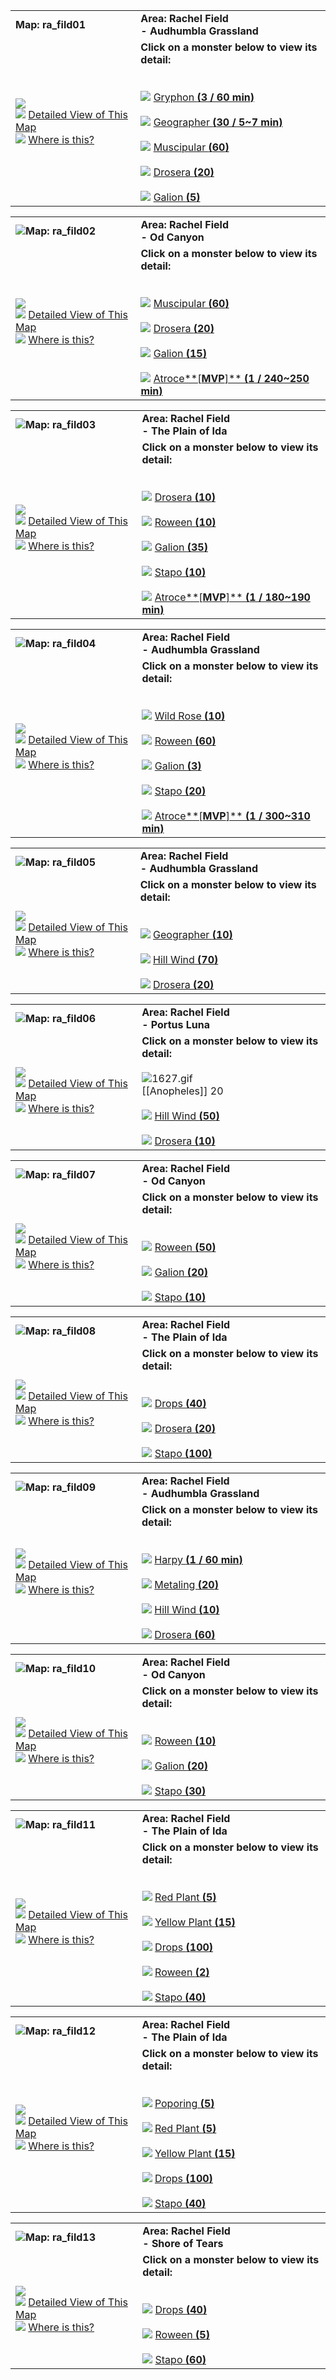 |                                                                                                                                                                                                                                                                                                                                                               |                                                                                                                                                                                                                                                                                                                                                                                                                                                                                                                                                                                                                                                                                                                                                                                   |
| ------------------------------------------------------------------------------------------------------------------------------------------------------------------------------------------------------------------------------------------------------------------------------------------------------------------------------------------------------------- | --------------------------------------------------------------------------------------------------------------------------------------------------------------------------------------------------------------------------------------------------------------------------------------------------------------------------------------------------------------------------------------------------------------------------------------------------------------------------------------------------------------------------------------------------------------------------------------------------------------------------------------------------------------------------------------------------------------------------------------------------------------------------------- |
| **Map: ra_fild01**                                                                                                                                                                                                                                                                                                                                            | **Area: Rachel Field  <br>- Audhumbla Grassland**                                                                                                                                                                                                                                                                                                                                                                                                                                                                                                                                                                                                                                                                                                                                 |
| ![](https://file5s.ratemyserver.net/maps/ra_fild01.gif)  <br>![](https://ratemyserver.net/images/bu2.gif) [Detailed View of This Map](https://ratemyserver.net/index.php?page=npc_shop_warp&map=ra_fild01&re_mob=0)  <br>![](https://ratemyserver.net/images/bu2.gif) [Where is this?](https://ratemyserver.net/worldmap.php?selected_map=ra_fild01&re_mob=0) | **Click on a monster below to view its detail:**  <br>  <br><br>![](https://ratemyserver.net/images/bu2.gif) [Gryphon **(**3 / 60 min**)**](https://ratemyserver.net/index.php?page=mob_db&mob_id=1259)<br><br>![](https://ratemyserver.net/images/bu2.gif) [Geographer **(**30 / 5~7 min**)**](https://ratemyserver.net/index.php?page=mob_db&mob_id=1368)<br><br>![](https://ratemyserver.net/images/bu2.gif) [Muscipular **(**60**)**](https://ratemyserver.net/index.php?page=mob_db&mob_id=1780)<br><br>![](https://ratemyserver.net/images/bu2.gif) [Drosera **(**20**)**](https://ratemyserver.net/index.php?page=mob_db&mob_id=1781)<br><br>![](https://ratemyserver.net/images/bu2.gif) [Galion **(**5**)**](https://ratemyserver.net/index.php?page=mob_db&mob_id=1783) |

  

|   |   |
|---|---|
|![](https://ratemyserver.net/images/circle.gif)**Map: ra_fild02**|**Area: Rachel Field  <br>- Od Canyon**|
|![](https://file5s.ratemyserver.net/maps/ra_fild02.gif)  <br>![](https://ratemyserver.net/images/bu2.gif) [Detailed View of This Map](https://ratemyserver.net/index.php?page=npc_shop_warp&map=ra_fild02&re_mob=0)  <br>![](https://ratemyserver.net/images/bu2.gif) [Where is this?](https://ratemyserver.net/worldmap.php?selected_map=ra_fild02&re_mob=0)|**Click on a monster below to view its detail:**  <br>  <br><br>![](https://ratemyserver.net/images/bu2.gif) [Muscipular **(**60**)**](https://ratemyserver.net/index.php?page=mob_db&mob_id=1780)<br><br>![](https://ratemyserver.net/images/bu2.gif) [Drosera **(**20**)**](https://ratemyserver.net/index.php?page=mob_db&mob_id=1781)<br><br>![](https://ratemyserver.net/images/bu2.gif) [Galion **(**15**)**](https://ratemyserver.net/index.php?page=mob_db&mob_id=1783)<br><br>![](https://ratemyserver.net/images/bu2.gif) [Atroce**[**MVP**]** **(**1 / 240~250 min**)**](https://ratemyserver.net/index.php?page=mob_db&mob_id=1785)|

  

|   |   |
|---|---|
|![](https://ratemyserver.net/images/circle.gif)**Map: ra_fild03**|**Area: Rachel Field  <br>- The Plain of Ida**|
|![](https://file5s.ratemyserver.net/maps/ra_fild03.gif)  <br>![](https://ratemyserver.net/images/bu2.gif) [Detailed View of This Map](https://ratemyserver.net/index.php?page=npc_shop_warp&map=ra_fild03&re_mob=0)  <br>![](https://ratemyserver.net/images/bu2.gif) [Where is this?](https://ratemyserver.net/worldmap.php?selected_map=ra_fild03&re_mob=0)|**Click on a monster below to view its detail:**  <br>  <br><br>![](https://ratemyserver.net/images/bu2.gif) [Drosera **(**10**)**](https://ratemyserver.net/index.php?page=mob_db&mob_id=1781)<br><br>![](https://ratemyserver.net/images/bu2.gif) [Roween **(**10**)**](https://ratemyserver.net/index.php?page=mob_db&mob_id=1782)<br><br>![](https://ratemyserver.net/images/bu2.gif) [Galion **(**35**)**](https://ratemyserver.net/index.php?page=mob_db&mob_id=1783)<br><br>![](https://ratemyserver.net/images/bu2.gif) [Stapo **(**10**)**](https://ratemyserver.net/index.php?page=mob_db&mob_id=1784)<br><br>![](https://ratemyserver.net/images/bu2.gif) [Atroce**[**MVP**]** **(**1 / 180~190 min**)**](https://ratemyserver.net/index.php?page=mob_db&mob_id=1785)|

  

|   |   |
|---|---|
|![](https://ratemyserver.net/images/circle.gif)**Map: ra_fild04**|**Area: Rachel Field  <br>- Audhumbla Grassland**|
|![](https://file5s.ratemyserver.net/maps/ra_fild04.gif)  <br>![](https://ratemyserver.net/images/bu2.gif) [Detailed View of This Map](https://ratemyserver.net/index.php?page=npc_shop_warp&map=ra_fild04&re_mob=0)  <br>![](https://ratemyserver.net/images/bu2.gif) [Where is this?](https://ratemyserver.net/worldmap.php?selected_map=ra_fild04&re_mob=0)|**Click on a monster below to view its detail:**  <br>  <br><br>![](https://ratemyserver.net/images/bu2.gif) [Wild Rose **(**10**)**](https://ratemyserver.net/index.php?page=mob_db&mob_id=1261)<br><br>![](https://ratemyserver.net/images/bu2.gif) [Roween **(**60**)**](https://ratemyserver.net/index.php?page=mob_db&mob_id=1782)<br><br>![](https://ratemyserver.net/images/bu2.gif) [Galion **(**3**)**](https://ratemyserver.net/index.php?page=mob_db&mob_id=1783)<br><br>![](https://ratemyserver.net/images/bu2.gif) [Stapo **(**20**)**](https://ratemyserver.net/index.php?page=mob_db&mob_id=1784)<br><br>![](https://ratemyserver.net/images/bu2.gif) [Atroce**[**MVP**]** **(**1 / 300~310 min**)**](https://ratemyserver.net/index.php?page=mob_db&mob_id=1785)|

  

|   |   |
|---|---|
|![](https://ratemyserver.net/images/circle.gif)**Map: ra_fild05**|**Area: Rachel Field  <br>- Audhumbla Grassland**|
|![](https://file5s.ratemyserver.net/maps/ra_fild05.gif)  <br>![](https://ratemyserver.net/images/bu2.gif) [Detailed View of This Map](https://ratemyserver.net/index.php?page=npc_shop_warp&map=ra_fild05&re_mob=0)  <br>![](https://ratemyserver.net/images/bu2.gif) [Where is this?](https://ratemyserver.net/worldmap.php?selected_map=ra_fild05&re_mob=0)|**Click on a monster below to view its detail:**  <br>  <br><br>![](https://ratemyserver.net/images/bu2.gif) [Geographer **(**10**)**](https://ratemyserver.net/index.php?page=mob_db&mob_id=1368)<br><br>![](https://ratemyserver.net/images/bu2.gif) [Hill Wind **(**70**)**](https://ratemyserver.net/index.php?page=mob_db&mob_id=1680)<br><br>![](https://ratemyserver.net/images/bu2.gif) [Drosera **(**20**)**](https://ratemyserver.net/index.php?page=mob_db&mob_id=1781)|

  

|                                                                                                                                                                                                                                                                                                                                                               |                                                                                                                                                                                                                                                                                                                                                                                                                            |
| ------------------------------------------------------------------------------------------------------------------------------------------------------------------------------------------------------------------------------------------------------------------------------------------------------------------------------------------------------------- | -------------------------------------------------------------------------------------------------------------------------------------------------------------------------------------------------------------------------------------------------------------------------------------------------------------------------------------------------------------------------------------------------------------------------- |
| ![](https://ratemyserver.net/images/circle.gif)**Map: ra_fild06**                                                                                                                                                                                                                                                                                             | **Area: Rachel Field  <br>- Portus Luna**                                                                                                                                                                                                                                                                                                                                                                                  |
| ![](https://file5s.ratemyserver.net/maps/ra_fild06.gif)  <br>![](https://ratemyserver.net/images/bu2.gif) [Detailed View of This Map](https://ratemyserver.net/index.php?page=npc_shop_warp&map=ra_fild06&re_mob=0)  <br>![](https://ratemyserver.net/images/bu2.gif) [Where is this?](https://ratemyserver.net/worldmap.php?selected_map=ra_fild06&re_mob=0) | **Click on a monster below to view its detail:**  <br>  <br>![1627.gif](https://file5s.ratemyserver.net/mobs/1627.gif)<br>[[Anopheles]] 20<br><br>![](https://ratemyserver.net/images/bu2.gif) [Hill Wind **(**50**)**](https://ratemyserver.net/index.php?page=mob_db&mob_id=1680)<br><br>![](https://ratemyserver.net/images/bu2.gif) [Drosera **(**10**)**](https://ratemyserver.net/index.php?page=mob_db&mob_id=1781) |

  

|   |   |
|---|---|
|![](https://ratemyserver.net/images/circle.gif)**Map: ra_fild07**|**Area: Rachel Field  <br>- Od Canyon**|
|![](https://file5s.ratemyserver.net/maps/ra_fild07.gif)  <br>![](https://ratemyserver.net/images/bu2.gif) [Detailed View of This Map](https://ratemyserver.net/index.php?page=npc_shop_warp&map=ra_fild07&re_mob=0)  <br>![](https://ratemyserver.net/images/bu2.gif) [Where is this?](https://ratemyserver.net/worldmap.php?selected_map=ra_fild07&re_mob=0)|**Click on a monster below to view its detail:**  <br>  <br><br>![](https://ratemyserver.net/images/bu2.gif) [Roween **(**50**)**](https://ratemyserver.net/index.php?page=mob_db&mob_id=1782)<br><br>![](https://ratemyserver.net/images/bu2.gif) [Galion **(**20**)**](https://ratemyserver.net/index.php?page=mob_db&mob_id=1783)<br><br>![](https://ratemyserver.net/images/bu2.gif) [Stapo **(**10**)**](https://ratemyserver.net/index.php?page=mob_db&mob_id=1784)|

  

|   |   |
|---|---|
|![](https://ratemyserver.net/images/circle.gif)**Map: ra_fild08**|**Area: Rachel Field  <br>- The Plain of Ida**|
|![](https://file5s.ratemyserver.net/maps/ra_fild08.gif)  <br>![](https://ratemyserver.net/images/bu2.gif) [Detailed View of This Map](https://ratemyserver.net/index.php?page=npc_shop_warp&map=ra_fild08&re_mob=0)  <br>![](https://ratemyserver.net/images/bu2.gif) [Where is this?](https://ratemyserver.net/worldmap.php?selected_map=ra_fild08&re_mob=0)|**Click on a monster below to view its detail:**  <br>  <br><br>![](https://ratemyserver.net/images/bu2.gif) [Drops **(**40**)**](https://ratemyserver.net/index.php?page=mob_db&mob_id=1113)<br><br>![](https://ratemyserver.net/images/bu2.gif) [Drosera **(**20**)**](https://ratemyserver.net/index.php?page=mob_db&mob_id=1781)<br><br>![](https://ratemyserver.net/images/bu2.gif) [Stapo **(**100**)**](https://ratemyserver.net/index.php?page=mob_db&mob_id=1784)|

  

|   |   |
|---|---|
|![](https://ratemyserver.net/images/circle.gif)**Map: ra_fild09**|**Area: Rachel Field  <br>- Audhumbla Grassland**|
|![](https://file5s.ratemyserver.net/maps/ra_fild09.gif)  <br>![](https://ratemyserver.net/images/bu2.gif) [Detailed View of This Map](https://ratemyserver.net/index.php?page=npc_shop_warp&map=ra_fild09&re_mob=0)  <br>![](https://ratemyserver.net/images/bu2.gif) [Where is this?](https://ratemyserver.net/worldmap.php?selected_map=ra_fild09&re_mob=0)|**Click on a monster below to view its detail:**  <br>  <br><br>![](https://ratemyserver.net/images/bu2.gif) [Harpy **(**1 / 60 min**)**](https://ratemyserver.net/index.php?page=mob_db&mob_id=1376)<br><br>![](https://ratemyserver.net/images/bu2.gif) [Metaling **(**20**)**](https://ratemyserver.net/index.php?page=mob_db&mob_id=1613)<br><br>![](https://ratemyserver.net/images/bu2.gif) [Hill Wind **(**10**)**](https://ratemyserver.net/index.php?page=mob_db&mob_id=1680)<br><br>![](https://ratemyserver.net/images/bu2.gif) [Drosera **(**60**)**](https://ratemyserver.net/index.php?page=mob_db&mob_id=1781)|

  

|   |   |
|---|---|
|![](https://ratemyserver.net/images/circle.gif)**Map: ra_fild10**|**Area: Rachel Field  <br>- Od Canyon**|
|![](https://file5s.ratemyserver.net/maps/ra_fild10.gif)  <br>![](https://ratemyserver.net/images/bu2.gif) [Detailed View of This Map](https://ratemyserver.net/index.php?page=npc_shop_warp&map=ra_fild10&re_mob=0)  <br>![](https://ratemyserver.net/images/bu2.gif) [Where is this?](https://ratemyserver.net/worldmap.php?selected_map=ra_fild10&re_mob=0)|**Click on a monster below to view its detail:**  <br>  <br><br>![](https://ratemyserver.net/images/bu2.gif) [Roween **(**10**)**](https://ratemyserver.net/index.php?page=mob_db&mob_id=1782)<br><br>![](https://ratemyserver.net/images/bu2.gif) [Galion **(**20**)**](https://ratemyserver.net/index.php?page=mob_db&mob_id=1783)<br><br>![](https://ratemyserver.net/images/bu2.gif) [Stapo **(**30**)**](https://ratemyserver.net/index.php?page=mob_db&mob_id=1784)|

  

|   |   |
|---|---|
|![](https://ratemyserver.net/images/circle.gif)**Map: ra_fild11**|**Area: Rachel Field  <br>- The Plain of Ida**|
|![](https://file5s.ratemyserver.net/maps/ra_fild11.gif)  <br>![](https://ratemyserver.net/images/bu2.gif) [Detailed View of This Map](https://ratemyserver.net/index.php?page=npc_shop_warp&map=ra_fild11&re_mob=0)  <br>![](https://ratemyserver.net/images/bu2.gif) [Where is this?](https://ratemyserver.net/worldmap.php?selected_map=ra_fild11&re_mob=0)|**Click on a monster below to view its detail:**  <br>  <br><br>![](https://ratemyserver.net/images/bu2.gif) [Red Plant **(**5**)**](https://ratemyserver.net/index.php?page=mob_db&mob_id=1078)<br><br>![](https://ratemyserver.net/images/bu2.gif) [Yellow Plant **(**15**)**](https://ratemyserver.net/index.php?page=mob_db&mob_id=1081)<br><br>![](https://ratemyserver.net/images/bu2.gif) [Drops **(**100**)**](https://ratemyserver.net/index.php?page=mob_db&mob_id=1113)<br><br>![](https://ratemyserver.net/images/bu2.gif) [Roween **(**2**)**](https://ratemyserver.net/index.php?page=mob_db&mob_id=1782)<br><br>![](https://ratemyserver.net/images/bu2.gif) [Stapo **(**40**)**](https://ratemyserver.net/index.php?page=mob_db&mob_id=1784)|

  

|   |   |
|---|---|
|![](https://ratemyserver.net/images/circle.gif)**Map: ra_fild12**|**Area: Rachel Field  <br>- The Plain of Ida**|
|![](https://file5s.ratemyserver.net/maps/ra_fild12.gif)  <br>![](https://ratemyserver.net/images/bu2.gif) [Detailed View of This Map](https://ratemyserver.net/index.php?page=npc_shop_warp&map=ra_fild12&re_mob=0)  <br>![](https://ratemyserver.net/images/bu2.gif) [Where is this?](https://ratemyserver.net/worldmap.php?selected_map=ra_fild12&re_mob=0)|**Click on a monster below to view its detail:**  <br>  <br><br>![](https://ratemyserver.net/images/bu2.gif) [Poporing **(**5**)**](https://ratemyserver.net/index.php?page=mob_db&mob_id=1031)<br><br>![](https://ratemyserver.net/images/bu2.gif) [Red Plant **(**5**)**](https://ratemyserver.net/index.php?page=mob_db&mob_id=1078)<br><br>![](https://ratemyserver.net/images/bu2.gif) [Yellow Plant **(**15**)**](https://ratemyserver.net/index.php?page=mob_db&mob_id=1081)<br><br>![](https://ratemyserver.net/images/bu2.gif) [Drops **(**100**)**](https://ratemyserver.net/index.php?page=mob_db&mob_id=1113)<br><br>![](https://ratemyserver.net/images/bu2.gif) [Stapo **(**40**)**](https://ratemyserver.net/index.php?page=mob_db&mob_id=1784)|

  

|   |   |
|---|---|
|![](https://ratemyserver.net/images/circle.gif)**Map: ra_fild13**|**Area: Rachel Field  <br>- Shore of Tears**|
|![](https://file5s.ratemyserver.net/maps/ra_fild13.gif)  <br>![](https://ratemyserver.net/images/bu2.gif) [Detailed View of This Map](https://ratemyserver.net/index.php?page=npc_shop_warp&map=ra_fild13&re_mob=0)  <br>![](https://ratemyserver.net/images/bu2.gif) [Where is this?](https://ratemyserver.net/worldmap.php?selected_map=ra_fild13&re_mob=0)|**Click on a monster below to view its detail:**  <br>  <br><br>![](https://ratemyserver.net/images/bu2.gif) [Drops **(**40**)**](https://ratemyserver.net/index.php?page=mob_db&mob_id=1113)<br><br>![](https://ratemyserver.net/images/bu2.gif) [Roween **(**5**)**](https://ratemyserver.net/index.php?page=mob_db&mob_id=1782)<br><br>![](https://ratemyserver.net/images/bu2.gif) [Stapo **(**60**)**](https://ratemyserver.net/index.php?page=mob_db&mob_id=1784)|